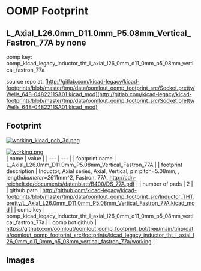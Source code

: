# OOMP Footprint  
## L_Axial_L26.0mm_D11.0mm_P5.08mm_Vertical_Fastron_77A  by none  
  
oomp key: oomp_kicad_legacy_inductor_tht_l_axial_l26_0mm_d11_0mm_p5_08mm_vertical_fastron_77a  
  
source repo at: [http://gitlab.com/kicad-legacy/kicad-footprints/blob/master/tmp/data/oomlout_oomp_footprint_src/Socket.pretty/Wells_648-0482211SA01.kicad_mod](http://gitlab.com/kicad-legacy/kicad-footprints/blob/master/tmp/data/oomlout_oomp_footprint_src/Socket.pretty/Wells_648-0482211SA01.kicad_mod)  
## Footprint  
  
[![working_kicad_pcb_3d.png](working_kicad_pcb_3d_600.png)](working_kicad_pcb_3d.png)  
  
[![working.png](working_600.png)](working.png)  
| name | value | 
| --- | --- | 
| footprint name | L_Axial_L26.0mm_D11.0mm_P5.08mm_Vertical_Fastron_77A | 
| footprint description | Inductor, Axial series, Axial, Vertical, pin pitch=5.08mm, , length*diameter=26*11mm^2, Fastron, 77A, http://cdn-reichelt.de/documents/datenblatt/B400/DS_77A.pdf | 
| number of pads | 2 | 
| github path | http://github.com/kicad-legacy/kicad-footprints/blob/master/tmp/data/oomlout_oomp_footprint_src/Inductor_THT.pretty/L_Axial_L26.0mm_D11.0mm_P5.08mm_Vertical_Fastron_77A.kicad_mod | 
| oomp key | oomp_kicad_legacy_inductor_tht_l_axial_l26_0mm_d11_0mm_p5_08mm_vertical_fastron_77a | 
| oomp bot github | https://github.com/oomlout/oomlout_oomp_footprint_bot/tree/main/tmp/data/oomlout_oomp_footprint_src/footprints/kicad_legacy_inductor_tht_l_axial_l26_0mm_d11_0mm_p5_08mm_vertical_fastron_77a/working | 
## Images  
